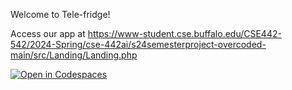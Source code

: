 Welcome to Tele-fridge!

Access our app at https://www-student.cse.buffalo.edu/CSE442-542/2024-Spring/cse-442ai/s24semesterproject-overcoded-main/src/Landing/Landing.php

[![Open in Codespaces](https://classroom.github.com/assets/launch-codespace-7f7980b617ed060a017424585567c406b6ee15c891e84e1186181d67ecf80aa0.svg)](https://classroom.github.com/open-in-codespaces?assignment_repo_id=13601192)
